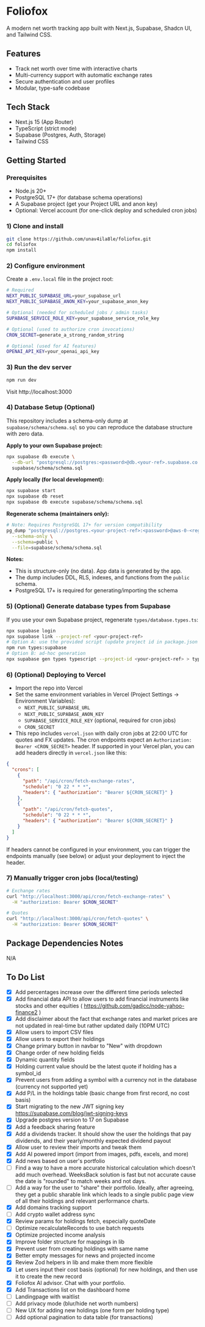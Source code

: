 # Foliofox

A modern net worth tracking app built with Next.js, Supabase, Shadcn UI, and Tailwind CSS.

## Features

- Track net worth over time with interactive charts
- Multi-currency support with automatic exchange rates
- Secure authentication and user profiles
- Modular, type-safe codebase

## Tech Stack

- Next.js 15 (App Router)
- TypeScript (strict mode)
- Supabase (Postgres, Auth, Storage)
- Tailwind CSS

## Getting Started

### Prerequisites

- Node.js 20+
- PostgreSQL 17+ (for database schema operations)
- A Supabase project (get your Project URL and anon key)
- Optional: Vercel account (for one-click deploy and scheduled cron jobs)

### 1) Clone and install

```bash
git clone https://github.com/unav4ila8le/foliofox.git
cd foliofox
npm install
```

### 2) Configure environment

Create a `.env.local` file in the project root:

```bash
# Required
NEXT_PUBLIC_SUPABASE_URL=your_supabase_url
NEXT_PUBLIC_SUPABASE_ANON_KEY=your_supabase_anon_key

# Optional (needed for scheduled jobs / admin tasks)
SUPABASE_SERVICE_ROLE_KEY=your_supabase_service_role_key

# Optional (used to authorize cron invocations)
CRON_SECRET=generate_a_strong_random_string

# Optional (used for AI features)
OPENAI_API_KEY=your_openai_api_key
```

### 3) Run the dev server

```bash
npm run dev
```

Visit http://localhost:3000

### 4) Database Setup (Optional)

This repository includes a schema-only dump at `supabase/schema/schema.sql` so you can reproduce the database structure with zero data.

**Apply to your own Supabase project:**

```bash
npx supabase db execute \
  --db-url "postgresql://postgres:<password>@db.<your-ref>.supabase.co:5432/postgres" \
  supabase/schema/schema.sql
```

**Apply locally (for local development):**

```bash
npx supabase start
npx supabase db reset
npx supabase db execute supabase/schema/schema.sql
```

**Regenerate schema (maintainers only):**

```bash
# Note: Requires PostgreSQL 17+ for version compatibility
pg_dump "postgresql://postgres.<your-project-ref>:<password>@aws-0-<region>.pooler.supabase.com:6543/postgres?sslmode=require" \
  --schema-only \
  --schema=public \
  --file=supabase/schema/schema.sql
```

**Notes:**

- This is structure-only (no data). App data is generated by the app.
- The dump includes DDL, RLS, indexes, and functions from the `public` schema.
- PostgreSQL 17+ is required for generating/importing the schema

### 5) (Optional) Generate database types from Supabase

If you use your own Supabase project, regenerate `types/database.types.ts`:

```bash
npx supabase login
npx supabase link --project-ref <your-project-ref>
# Option A: use the provided script (update project id in package.json first)
npm run types:supabase
# Option B: ad-hoc generation
npx supabase gen types typescript --project-id <your-project-ref> > types/database.types.ts
```

### 6) (Optional) Deploying to Vercel

- Import the repo into Vercel
- Set the same environment variables in Vercel (Project Settings → Environment Variables):
  - `NEXT_PUBLIC_SUPABASE_URL`
  - `NEXT_PUBLIC_SUPABASE_ANON_KEY`
  - `SUPABASE_SERVICE_ROLE_KEY` (optional, required for cron jobs)
  - `CRON_SECRET`
- This repo includes `vercel.json` with daily cron jobs at 22:00 UTC for quotes and FX updates. The cron endpoints expect an `Authorization: Bearer <CRON_SECRET>` header. If supported in your Vercel plan, you can add headers directly in `vercel.json` like this:

```json
{
  "crons": [
    {
      "path": "/api/cron/fetch-exchange-rates",
      "schedule": "0 22 * * *",
      "headers": { "authorization": "Bearer ${CRON_SECRET}" }
    },
    {
      "path": "/api/cron/fetch-quotes",
      "schedule": "0 22 * * *",
      "headers": { "authorization": "Bearer ${CRON_SECRET}" }
    }
  ]
}
```

If headers cannot be configured in your environment, you can trigger the endpoints manually (see below) or adjust your deployment to inject the header.

### 7) Manually trigger cron jobs (local/testing)

```bash
# Exchange rates
curl "http://localhost:3000/api/cron/fetch-exchange-rates" \
  -H "authorization: Bearer $CRON_SECRET"

# Quotes
curl "http://localhost:3000/api/cron/fetch-quotes" \
  -H "authorization: Bearer $CRON_SECRET"
```

## Package Dependencies Notes

N/A

## To Do List

- [x] Add percentages increase over the different time periods selected
- [x] Add financial data API to allow users to add financial instruments like stocks and other equities ( https://github.com/gadicc/node-yahoo-finance2 )
- [x] Add disclaimer about the fact that exchange rates and market prices are not updated in real-time but rather updated daily (10PM UTC)
- [x] Allow users to import CSV files
- [x] Allow users to export their holdings
- [x] Change primary button in navbar to "New" with dropdown
- [x] Change order of new holding fields
- [x] Dynamic quantity fields
- [x] Holding current value should be the latest quote if holding has a symbol_id
- [x] Prevent users from adding a symbol with a currency not in the database (currency not supported yet)
- [x] Add P/L in the holdings table (basic change from first record, no cost basis)
- [x] Start migrating to the new JWT signing key https://supabase.com/blog/jwt-signing-keys
- [x] Upgrade postgres version to 17 on Supabase
- [x] Add a feedback sharing feature
- [x] Add a dividends tracker. It should show the user the holdings that pay dividends, and their yearly/monthly expected dividend payout
- [x] Allow user to review their imports and tweak them
- [x] Add AI powered import (import from images, pdfs, excels, and more)
- [x] Add news based on user's portfolio
- [ ] Find a way to have a more accurate historical calculation which doesn't add much overhead. WeeksBack solution is fast but not accurate cause the date is "rounded" to match weeks and not days.
- [ ] Add a way for the user to "share" their portfolio. Ideally, after agreeing, they get a public sharable link which leads to a single public page view of all their holdings and relevant performance charts.
- [x] Add domains tracking support
- [ ] Add crypto wallet address sync
- [x] Review params for holdings fetch, especially quoteDate
- [ ] Optimize recalculateRecords to use batch requests
- [x] Optimize projected income analysis
- [x] Improve folder structure for mappings in lib
- [x] Prevent user from creating holdings with same name
- [x] Better empty messages for news and projected income
- [x] Review Zod helpers in lib and make them more flexible
- [x] Let users input their cost basis (optional) for new holdings, and then use it to create the new record
- [x] Foliofox AI advisor. Chat with your portfolio.
- [x] Add Transactions list on the dashboard home
- [ ] Landingpage with waitlist
- [ ] Add privacy mode (blur/hide net worth numbers)
- [ ] New UX for adding new holdings (one form per holding type)
- [ ] Add optional pagination to data table (for transactions)
